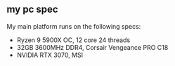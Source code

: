 ## my pc spec

My main platform runs on the following specs:

- Ryzen 9 5900X OC, 12 core 24 threads
- 32GB 3600MHz DDR4, Corsair Vengeance PRO C18
- NVIDIA RTX 3070, MSI
